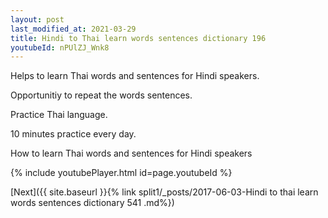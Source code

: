 ```yaml
---
layout: post
last_modified_at: 2021-03-29
title: Hindi to Thai learn words sentences dictionary 196 
youtubeId: nPUlZJ_Wnk8
---
```

 
 
Helps to learn Thai words and sentences for Hindi speakers.

Opportunitiy to repeat the words sentences. 

Practice Thai language. 
 
10 minutes practice every day. 
 
How to learn Thai words and sentences for Hindi speakers 
 
{% include youtubePlayer.html id=page.youtubeId %}
 
 
[Next]({{ site.baseurl }}{% link  split1/_posts/2017-06-03-Hindi to thai learn words sentences dictionary 541 .md%})
 
